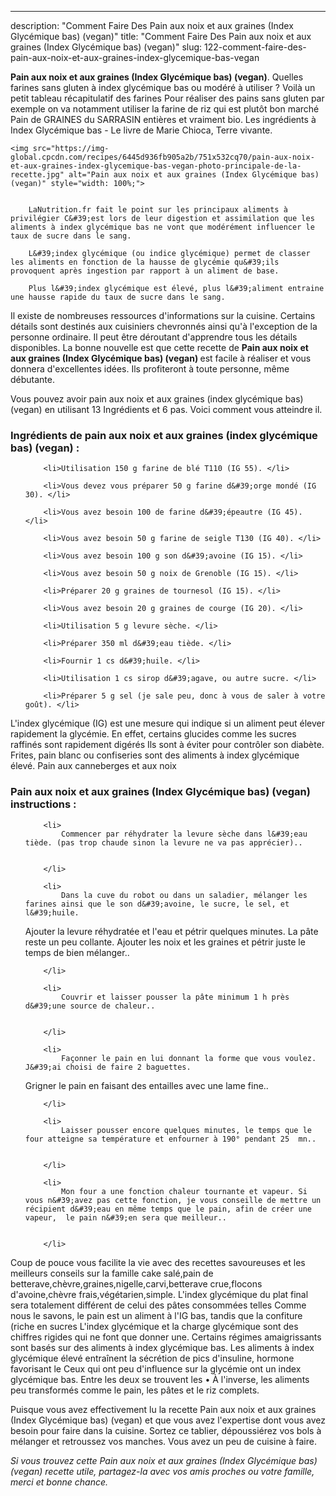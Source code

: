 ---
description: "Comment Faire Des Pain aux noix et aux graines (Index Glycémique bas) (vegan)"
title: "Comment Faire Des Pain aux noix et aux graines (Index Glycémique bas) (vegan)"
slug: 122-comment-faire-des-pain-aux-noix-et-aux-graines-index-glycemique-bas-vegan

<p>
	<strong>Pain aux noix et aux graines (Index Glycémique bas) (vegan)</strong>. 
	Quelles farines sans gluten à index glycémique bas ou modéré à utiliser ? Voilà un petit tableau récapitulatif des farines Pour réaliser des pains sans gluten par exemple on va notamment utiliser la farine de riz qui est plutôt bon marché Pain de GRAINES du SARRASIN entières et vraiment bio. Les ingrédients à Index Glycémique bas - Le livre de Marie Chioca, Terre vivante.
</p>
<p>
	
	<img src="https://img-global.cpcdn.com/recipes/6445d936fb905a2b/751x532cq70/pain-aux-noix-et-aux-graines-index-glycemique-bas-vegan-photo-principale-de-la-recette.jpg" alt="Pain aux noix et aux graines (Index Glycémique bas) (vegan)" style="width: 100%;">
	
	
		LaNutrition.fr fait le point sur les principaux aliments à privilégier C&#39;est lors de leur digestion et assimilation que les aliments à index glycémique bas ne vont que modérément influencer le taux de sucre dans le sang.
	
		L&#39;index glycémique (ou indice glycémique) permet de classer les aliments en fonction de la hausse de glycémie qu&#39;ils provoquent après ingestion par rapport à un aliment de base.
	
		Plus l&#39;index glycémique est élevé, plus l&#39;aliment entraine une hausse rapide du taux de sucre dans le sang.
	
</p>

Il existe de nombreuses ressources d'informations sur la cuisine. Certains détails sont destinés aux cuisiniers chevronnés ainsi qu'à l'exception de la personne ordinaire. Il peut être déroutant d'apprendre tous les détails disponibles. La bonne nouvelle est que cette recette de <strong> Pain aux noix et aux graines (Index Glycémique bas) (vegan) </strong> est facile à réaliser et vous donnera d'excellentes idées. Ils profiteront à toute personne, même débutante.

<!--inarticleads1-->

Vous pouvez avoir pain aux noix et aux graines (index glycémique bas) (vegan) en utilisant 13 Ingrédients et 6 pas. Voici comment vous atteindre il.

<h3>Ingrédients de pain aux noix et aux graines (index glycémique bas) (vegan) :</h3>

<ol>
	
		<li>Utilisation 150 g farine de blé T110 (IG 55). </li>
	
		<li>Vous devez vous préparer 50 g farine d&#39;orge mondé (IG 30). </li>
	
		<li>Vous avez besoin 100 de farine d&#39;épeautre (IG 45). </li>
	
		<li>Vous avez besoin 50 g farine de seigle T130 (IG 40). </li>
	
		<li>Vous avez besoin 100 g son d&#39;avoine (IG 15). </li>
	
		<li>Vous avez besoin 50 g noix de Grenoble (IG 15). </li>
	
		<li>Préparer 20 g graines de tournesol (IG 15). </li>
	
		<li>Vous avez besoin 20 g graines de courge (IG 20). </li>
	
		<li>Utilisation 5 g levure sèche. </li>
	
		<li>Préparer 350 ml d&#39;eau tiède. </li>
	
		<li>Fournir 1 cs d&#39;huile. </li>
	
		<li>Utilisation 1 cs sirop d&#39;agave, ou autre sucre. </li>
	
		<li>Préparer 5 g sel (je sale peu, donc à vous de saler à votre goût). </li>
	
</ol>

L&#39;index glycémique (IG) est une mesure qui indique si un aliment peut élever rapidement la glycémie. En effet, certains glucides comme les sucres raffinés sont rapidement digérés Ils sont à éviter pour contrôler son diabète. Frites, pain blanc ou confiseries sont des aliments à index glycémique élevé. Pain aux canneberges et aux noix 

<!--inarticleads2-->

<h3>Pain aux noix et aux graines (Index Glycémique bas) (vegan) instructions :</h3>

<ol>
	
		<li>
			Commencer par réhydrater la levure sèche dans l&#39;eau tiède. (pas trop chaude sinon la levure ne va pas apprécier)..
			
			
		</li>
	
		<li>
			Dans la cuve du robot ou dans un saladier, mélanger les farines ainsi que le son d&#39;avoine, le sucre, le sel, et l&#39;huile.
Ajouter la levure réhydratée et l&#39;eau et pétrir quelques minutes. La pâte reste un peu collante.
Ajouter les noix et les graines et pétrir juste le temps de bien mélanger..
			
			
		</li>
	
		<li>
			Couvrir et laisser pousser la pâte minimum 1 h près d&#39;une source de chaleur..
			
			
		</li>
	
		<li>
			Façonner le pain en lui donnant la forme que vous voulez. J&#39;ai choisi de faire 2 baguettes.
Grigner le pain en faisant des entailles avec une lame fine..
			
			
		</li>
	
		<li>
			Laisser pousser encore quelques minutes, le temps que le four atteigne sa température et enfourner à 190° pendant 25  mn..
			
			
		</li>
	
		<li>
			Mon four a une fonction chaleur tournante et vapeur. Si vous n&#39;avez pas cette fonction, je vous conseille de mettre un récipient d&#39;eau en même temps que le pain, afin de créer une vapeur,  le pain n&#39;en sera que meilleur..
			
			
		</li>
	
</ol>

Coup de pouce vous facilite la vie avec des recettes savoureuses et les meilleurs conseils sur la famille cake salé,pain de betterave,chèvre,graines,nigelle,carvi,betterave crue,flocons d&#39;avoine,chèvre frais,végétarien,simple. L&#39;index glycémique du plat final sera totalement différent de celui des pâtes consommées telles Comme nous le savons, le pain est un aliment à l&#39;IG bas, tandis que la confiture (riche en sucres L&#39;index glycémique et la charge glycémique sont des chiffres rigides qui ne font que donner une. Certains régimes amaigrissants sont basés sur des aliments à index glycémique bas. Les aliments à index glycémique élevé entraînent la sécrétion de pics d&#39;insuline, hormone favorisant le Ceux qui ont peu d&#39;influence sur la glycémie ont un index glycémique bas. Entre les deux se trouvent les • À l&#39;inverse, les aliments peu transformés comme le pain, les pâtes et le riz complets. 

<!--inarticleads1-->

<p>
Puisque vous avez effectivement lu la recette Pain aux noix et aux graines (Index Glycémique bas) (vegan) et que vous avez l'expertise dont vous avez besoin pour faire dans la cuisine. Sortez ce tablier, dépoussiérez vos bols à mélanger et retroussez vos manches. Vous avez un peu de cuisine à faire.
</p>

<p>
<i>Si vous trouvez cette Pain aux noix et aux graines (Index Glycémique bas) (vegan) recette utile, partagez-la avec vos amis proches ou votre famille, merci et bonne chance.</i>
</p>
